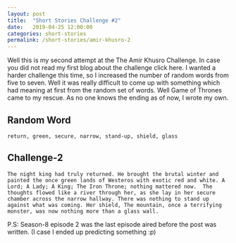 ```yaml
---
layout: post
title:  "Short Stories Challenge #2"
date:   2019-04-25 12:00:00
categories: short-stories
permalink: /short-stories/amir-khusro-2
---
```


Well this is my second attempt at the The Amir Khusro Challenge. In case you did not read my first blog about the challenge click here. I wanted a harder challenge this time, so I increased the number of random words from five to seven. Well it was really difficult to come up with something which had meaning at first from the random set of words. Well Game of Thrones came to my rescue. As no one knows the ending as of now, I wrote my own.


## Random Word
`return, green, secure, narrow, stand-up, shield, glass`

## Challenge-2
```
The night king had truly returned. He brought the brutal winter and painted the once green lands of Westeros with exotic red and white. A Lord; A Lady; A King; The Iron Throne; nothing mattered now.  The thoughts flowed like a river through her, as she lay in her secure chamber across the narrow hallway. There was nothing to stand up against what was coming. Her shield, The mountain, once a terrifying monster, was now nothing more than a glass wall.
```

P.S: Season-8 episode 2 was the last episode aired before the post was written. (I case I ended up predicting something :p)